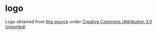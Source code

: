 # logo

Logo obtained from [this source](https://www.iconfinder.com/icons/309004/sport_volleyball_icon) under [Creative Commons (Attribution 3.0 Unported)](https://creativecommons.org/licenses/by/3.0/)
